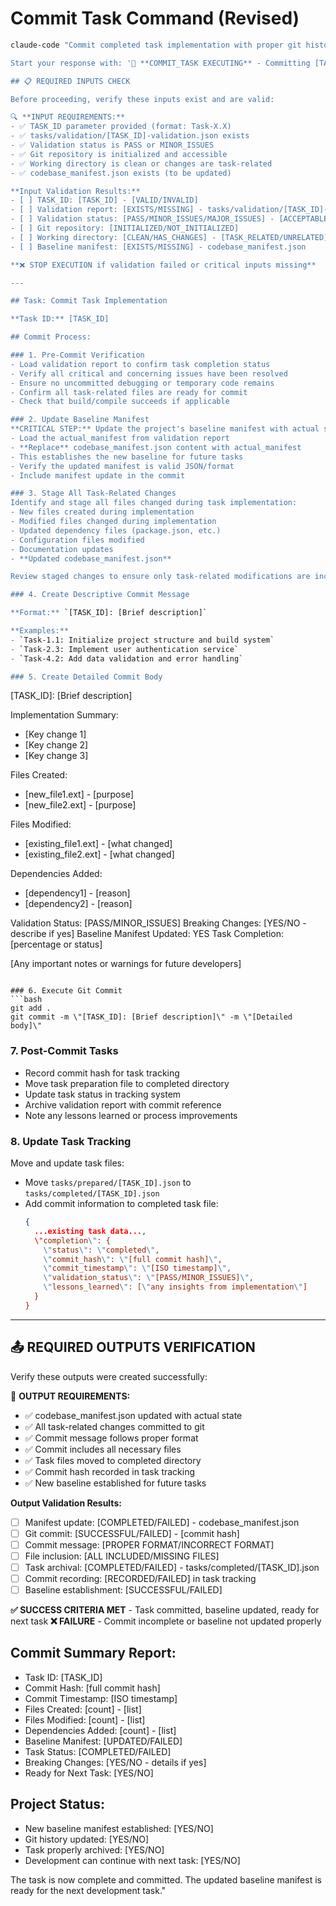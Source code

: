 # Commit Task Command (Revised)

```bash
claude-code "Commit completed task implementation with proper git history and manifest updates.

Start your response with: '💾 **COMMIT_TASK EXECUTING** - Committing [TASK_ID] implementation'

## 📋 REQUIRED INPUTS CHECK

Before proceeding, verify these inputs exist and are valid:

🔍 **INPUT REQUIREMENTS:**
- ✅ TASK_ID parameter provided (format: Task-X.X)
- ✅ tasks/validation/[TASK_ID]-validation.json exists
- ✅ Validation status is PASS or MINOR_ISSUES
- ✅ Git repository is initialized and accessible
- ✅ Working directory is clean or changes are task-related
- ✅ codebase_manifest.json exists (to be updated)

**Input Validation Results:**
- [ ] TASK_ID: [TASK_ID] - [VALID/INVALID]
- [ ] Validation report: [EXISTS/MISSING] - tasks/validation/[TASK_ID]-validation.json
- [ ] Validation status: [PASS/MINOR_ISSUES/MAJOR_ISSUES] - [ACCEPTABLE/UNACCEPTABLE]
- [ ] Git repository: [INITIALIZED/NOT_INITIALIZED]
- [ ] Working directory: [CLEAN/HAS_CHANGES] - [TASK_RELATED/UNRELATED]
- [ ] Baseline manifest: [EXISTS/MISSING] - codebase_manifest.json

**❌ STOP EXECUTION if validation failed or critical inputs missing**

---

## Task: Commit Task Implementation

**Task ID:** [TASK_ID]

## Commit Process:

### 1. Pre-Commit Verification
- Load validation report to confirm task completion status
- Verify all critical and concerning issues have been resolved
- Ensure no uncommitted debugging or temporary code remains
- Confirm all task-related files are ready for commit
- Check that build/compile succeeds if applicable

### 2. Update Baseline Manifest
**CRITICAL STEP:** Update the project's baseline manifest with actual state:
- Load the actual_manifest from validation report
- **Replace** codebase_manifest.json content with actual_manifest
- This establishes the new baseline for future tasks
- Verify the updated manifest is valid JSON/format
- Include manifest update in the commit

### 3. Stage All Task-Related Changes
Identify and stage all files changed during task implementation:
- New files created during implementation
- Modified files changed during implementation  
- Updated dependency files (package.json, etc.)
- Configuration files modified
- Documentation updates
- **Updated codebase_manifest.json**

Review staged changes to ensure only task-related modifications are included.

### 4. Create Descriptive Commit Message

**Format:** `[TASK_ID]: [Brief description]`

**Examples:**
- `Task-1.1: Initialize project structure and build system`
- `Task-2.3: Implement user authentication service`
- `Task-4.2: Add data validation and error handling`

### 5. Create Detailed Commit Body

```
[TASK_ID]: [Brief description]

Implementation Summary:
- [Key change 1]
- [Key change 2] 
- [Key change 3]

Files Created:
- [new_file1.ext] - [purpose]
- [new_file2.ext] - [purpose]

Files Modified:
- [existing_file1.ext] - [what changed]
- [existing_file2.ext] - [what changed]

Dependencies Added:
- [dependency1] - [reason]
- [dependency2] - [reason]

Validation Status: [PASS/MINOR_ISSUES]
Breaking Changes: [YES/NO - describe if yes]
Baseline Manifest Updated: YES
Task Completion: [percentage or status]

[Any important notes or warnings for future developers]
```

### 6. Execute Git Commit
```bash
git add .
git commit -m \"[TASK_ID]: [Brief description]\" -m \"[Detailed body]\"
```

### 7. Post-Commit Tasks
- Record commit hash for task tracking
- Move task preparation file to completed directory
- Update task status in tracking system
- Archive validation report with commit reference
- Note any lessons learned or process improvements

### 8. Update Task Tracking

Move and update task files:
- Move `tasks/prepared/[TASK_ID].json` to `tasks/completed/[TASK_ID].json`
- Add commit information to completed task file:
  ```json
  {
    ...existing task data...,
    \"completion\": {
      \"status\": \"completed\",
      \"commit_hash\": \"[full commit hash]\",
      \"commit_timestamp\": \"[ISO timestamp]\",
      \"validation_status\": \"[PASS/MINOR_ISSUES]\",
      \"lessons_learned\": [\"any insights from implementation\"]
    }
  }
  ```

---

## 📤 REQUIRED OUTPUTS VERIFICATION

Verify these outputs were created successfully:

🎯 **OUTPUT REQUIREMENTS:**
- ✅ codebase_manifest.json updated with actual state
- ✅ All task-related changes committed to git
- ✅ Commit message follows proper format
- ✅ Commit includes all necessary files
- ✅ Task files moved to completed directory
- ✅ Commit hash recorded in task tracking
- ✅ New baseline established for future tasks

**Output Validation Results:**
- [ ] Manifest update: [COMPLETED/FAILED] - codebase_manifest.json
- [ ] Git commit: [SUCCESSFUL/FAILED] - [commit hash]
- [ ] Commit message: [PROPER FORMAT/INCORRECT FORMAT]
- [ ] File inclusion: [ALL INCLUDED/MISSING FILES]
- [ ] Task archival: [COMPLETED/FAILED] - tasks/completed/[TASK_ID].json
- [ ] Commit recording: [RECORDED/FAILED] in task tracking
- [ ] Baseline establishment: [SUCCESSFUL/FAILED]

**✅ SUCCESS CRITERIA MET** - Task committed, baseline updated, ready for next task
**❌ FAILURE** - Commit incomplete or baseline not updated properly

## Commit Summary Report:
- Task ID: [TASK_ID]
- Commit Hash: [full commit hash]
- Commit Timestamp: [ISO timestamp]
- Files Created: [count] - [list]
- Files Modified: [count] - [list]  
- Dependencies Added: [count] - [list]
- Baseline Manifest: [UPDATED/FAILED]
- Task Status: [COMPLETED/FAILED]
- Breaking Changes: [YES/NO - details if yes]
- Ready for Next Task: [YES/NO]

## Project Status:
- New baseline manifest established: [YES/NO]
- Git history updated: [YES/NO] 
- Task properly archived: [YES/NO]
- Development can continue with next task: [YES/NO]

The task is now complete and committed. The updated baseline manifest is ready for the next development task."
```